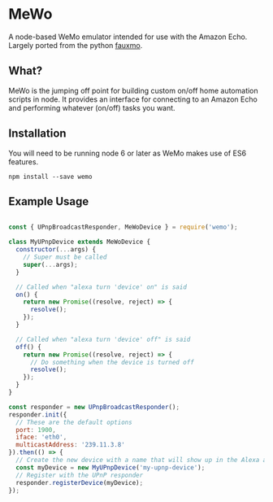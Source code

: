 # MeWo

A node-based WeMo emulator intended for use with the Amazon Echo. Largely ported from the python [fauxmo](https://github.com/makermusings/fauxmo).

## What?

MeWo is the jumping off point for building custom on/off home automation scripts in node. It provides an interface for connecting to an Amazon Echo and performing whatever (on/off) tasks you want.

## Installation

You will need to be running node 6 or later as WeMo makes use of ES6 features.

`npm install --save wemo`

## Example Usage

```javascript

const { UPnpBroadcastResponder, MeWoDevice } = require('wemo');

class MyUPnpDevice extends MeWoDevice {
  constructor(...args) {
    // Super must be called
    super(...args);
  }

  // Called when "alexa turn 'device' on" is said
  on() {
    return new Promise((resolve, reject) => {
      resolve();
    });
  }

  // Called when "alexa turn 'device' off" is said
  off() {
    return new Promise((resolve, reject) => {
      // Do something when the device is turned off
      resolve();
    });
  }
}

const responder = new UPnpBroadcastResponder();
responder.init({
  // These are the default options
  port: 1900,
  iface: 'eth0',
  multicastAddress: '239.11.3.8'
}).then(() => {
  // Create the new device with a name that will show up in the Alexa app
  const myDevice = new MyUPnpDevice('my-upnp-device');
  // Register with the UPnP responder
  responder.registerDevice(myDevice);
});
```